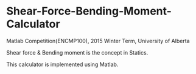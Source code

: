 # Shear-Force-Bending-Moment-Calculator
Matlab Competition(ENCMP100), 2015 Winter Term, University of Alberta

Shear force & Bending moment is the concept in Statics. 

This calculator is implemented using Matlab.
